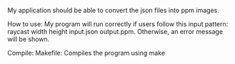 My application should be able to convert the json files into ppm images.

How to use: My program will run correctly if users follow this input pattern: raycast width height input.json output.ppm.
Otherwise, an error message will be shown.

Compile: 
Makefile: Compiles the program using make
